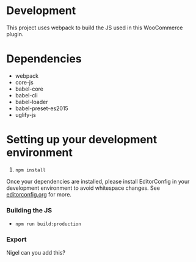 # Development

This project uses webpack to build the JS used in this WooCommerce plugin.

# Dependencies
  - webpack
  - core-js
  - babel-core
  - babel-cli
  - babel-loader
  - babel-preset-es2015
  - uglify-js

# Setting up your development environment

  1. `npm install`

Once your dependencies are installed, please install EditorConfig in your development environment to avoid whitespace changes.
See [editorconfig.org](http://editorconfig.org) for more.

### Building the JS

 - `npm run build:production`

### Export

Nigel can you add this?
